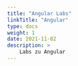 ```yaml
---
title: "Angular Labs"
linkTitle: "Angular"
type: docs
weight: 1
date: 2021-11-02
description: >
    Labs zu Angular
---
```

